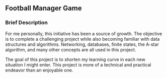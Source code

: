 ## Football Manager Game

### Brief Description
For me personally, this initiative has been a source of growth. The objective is to complete a challenging project while also becoming familiar with data structures and algorithms. Networking, databases, finite states, the A-star algorithm, and many other concepts are all used in this project.

The goal of this project is to shorten my learning curve in each new situation I might enter. This project is more of a technical and practical endeavor than an enjoyable one.
